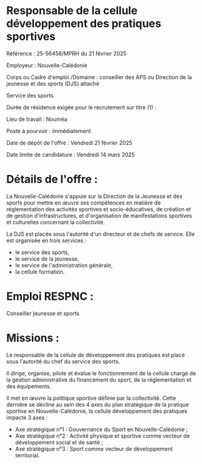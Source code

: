 # Responsable de la cellule développement des pratiques sportives

Référence : 25-56458/MPRH du 21 février 2025

Employeur : Nouvelle-Calédonie

Corps ou Cadre d'emploi /Domaine : conseiller des APS ou Direction de la jeunesse et des sports (DJS) attaché

Service des sports

Durée de résidence exigée pour le recrutement sur titre (1) :

Lieu de travail : Nouméa

Poste à pourvoir : immédiatement

Date de dépôt de l'offre : Vendredi 21 février 2025

Date limite de candidature : Vendredi 14 mars 2025

# Détails de l'offre :

La Nouvelle-Calédonie s'appuie sur la Direction de la Jeunesse et des sports pour mettre en œuvre ses compétences en matière de réglementation des activités sportives et socio-éducatives, de création et de gestion d'infrastructures, et d'organisation de manifestations sportives et culturelles concernant la collectivité.

La DJS est placée sous l'autorité d'un directeur et de chefs de service. Elle est organisée en trois services :

- le service des sports,
- le service de la jeunesse,
- le service de l'administration générale,
- la cellule formation.

# Emploi RESPNC :

Conseiller jeunesse et sports

# Missions :

Le responsable de la cellule de développement des pratiques est placé sous l'autorité du chef du service des sports.

Il dirige, organise, pilote et évalue le fonctionnement de la cellule chargé de la gestion administrative du financement du sport, de la réglementation et des équipements.

Il met en œuvre la politique sportive définie par la collectivité. Cette dernière se décline au sein des 4 axes du plan stratégique de la pratique sportive en Nouvelle-Calédonie, la cellule développement des pratiques impacte 3 axes :

- Axe stratégique n°1 : Gouvernance du Sport en Nouvelle-Calédonie ;
- Axe stratégique n°2 : Activité physique et sportive comme vecteur de développement social et de santé ;
- Axe stratégique n°3 : Sport comme vecteur de développement territorial.